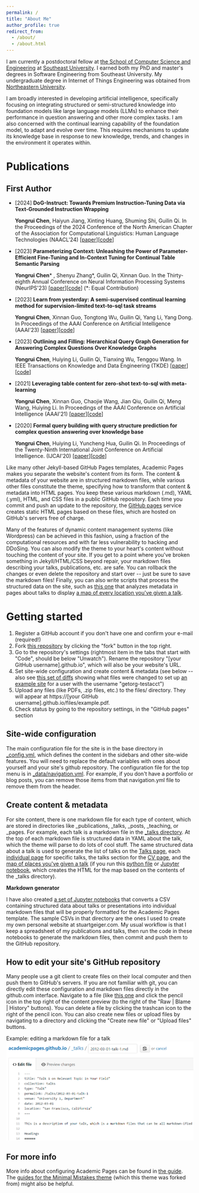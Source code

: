 ```yaml
---
permalink: /
title: "About Me"
author_profile: true
redirect_from: 
  - /about/
  - /about.html
---
```



I am currently a postdoctoral fellow at [the School of Computer Science and Engineering](https://cse.seu.edu.cn) at [Southeast University](https://www.seu.edu.cn). I earned both my PhD and master's degrees in Software Engineering from Southeast University. My undergraduate degree in Internet of Things Engineering was obtained from [Northeastern University](https://www.neu.edu.cn).

I am broadly interested in developing artificial intelligence, specifically focusing on integrating structured or semi-structured knowledge into foundation models like large language models (LLMs) to enhance their performance in question answering and other more complex tasks.
I am also concerned with the continual learning capability of the foundation model, to adapt and evolve over time. This requires mechanisms to update its knowledge base in response to new knowledge, trends, and changes in the environment it operates within.


Publications
======

First Author
------

* [2024] **DoG-Instruct: Towards Premium Instruction-Tuning Data via Text-Grounded Instruction Wrapping**

    **Yongrui Chen**, Haiyun Jiang, Xinting Huang, Shuming Shi, Guilin Qi.
    In the Proceedings of the 2024 Conference of the North American Chapter of the Association for Computational Linguistics: Human Language Technologies (NAACL'24) [[paper](https://aclanthology.org/2024.naacl-long.230.pdf)][[code](https://github.com/Bahuia/Dog-Instruct)]

* [2023] **Parameterizing Context: Unleashing the Power of Parameter-Efficient Fine-Tuning and In-Context Tuning for Continual Table Semantic Parsing**

    **Yongrui Chen**\* , Shenyu Zhang\*, Guilin Qi, Xinnan Guo.
    In the Thirty-eighth Annual Conference on Neural Information Processing Systems (NeurIPS'23) [[paper](https://proceedings.neurips.cc/paper_files/paper/2023/file/398b00a05b847ac65eb98c8e5e865fe8-Paper-Conference.pdf)][[code](https://github.com/Bahuia/C3)] (\*: Equal Contribution)

* [2023] **Learn from yesterday: A semi-supervised continual learning method for supervision-limited text-to-sql task streams**

    **Yongrui Chen**, Xinnan Guo, Tongtong Wu, Guilin Qi, Yang Li, Yang Dong.
    In Proceedings of the AAAI Conference on Artificial Intelligence (AAAI'23) [[paper](https://ojs.aaai.org/index.php/AAAI/article/view/26492)][[code](https://github.com/Bahuia/SSCL-Text2SQL)]

* [2023] **Outlining and Filling: Hierarchical Query Graph Generation for Answering Complex Questions Over Knowledge Graphs**

    **Yongrui Chen**, Huiying Li, Guilin Qi, Tianxing Wu, Tenggou Wang.
    In IEEE Transactions on Knowledge and Data Engineering (TKDE) [[paper](https://ieeexplore.ieee.org/abstract/document/9895199)][[code](https://github.com/Bahuia/HGNet)]

* [2021] **Leveraging table content for zero-shot text-to-sql with meta-learning**

    **Yongrui Chen**, Xinnan Guo, Chaojie Wang, Jian Qiu, Guilin Qi, Meng Wang, Huiying Li.
    In Proceedings of the AAAI Conference on Artificial Intelligence (AAAI'21) [[paper](https://ojs.aaai.org/index.php/AAAI/article/view/16519)][[code](https://github.com/Bahuia/HGNet)]

* [2020] **Formal query building with query structure prediction for complex question answering over knowledge base**

    **Yongrui Chen**, Huiying Li, Yuncheng Hua, Guilin Qi.
    In Proceedings of the Twenty-Ninth International Joint Conference on Artificial Intelligence. (IJCAI'20) [[paper](https://www.ijcai.org/proceedings/2020/0519.pdf)][[code](https://github.com/Bahuia/AQGNet)]


Like many other Jekyll-based GitHub Pages templates, Academic Pages makes you separate the website's content from its form. The content & metadata of your website are in structured markdown files, while various other files constitute the theme, specifying how to transform that content & metadata into HTML pages. You keep these various markdown (.md), YAML (.yml), HTML, and CSS files in a public GitHub repository. Each time you commit and push an update to the repository, the [GitHub pages](https://pages.github.com/) service creates static HTML pages based on these files, which are hosted on GitHub's servers free of charge.

Many of the features of dynamic content management systems (like Wordpress) can be achieved in this fashion, using a fraction of the computational resources and with far less vulnerability to hacking and DDoSing. You can also modify the theme to your heart's content without touching the content of your site. If you get to a point where you've broken something in Jekyll/HTML/CSS beyond repair, your markdown files describing your talks, publications, etc. are safe. You can rollback the changes or even delete the repository and start over -- just be sure to save the markdown files! Finally, you can also write scripts that process the structured data on the site, such as [this one](https://github.com/academicpages/academicpages.github.io/blob/master/talkmap.ipynb) that analyzes metadata in pages about talks to display [a map of every location you've given a talk](https://academicpages.github.io/talkmap.html).

Getting started
======
1. Register a GitHub account if you don't have one and confirm your e-mail (required!)
1. Fork [this repository](https://github.com/academicpages/academicpages.github.io) by clicking the "fork" button in the top right.
1. Go to the repository's settings (rightmost item in the tabs that start with "Code", should be below "Unwatch"). Rename the repository "[your GitHub username].github.io", which will also be your website's URL.
1. Set site-wide configuration and create content & metadata (see below -- also see [this set of diffs](http://archive.is/3TPas) showing what files were changed to set up [an example site](https://getorg-testacct.github.io) for a user with the username "getorg-testacct")
1. Upload any files (like PDFs, .zip files, etc.) to the files/ directory. They will appear at https://[your GitHub username].github.io/files/example.pdf.
1. Check status by going to the repository settings, in the "GitHub pages" section

Site-wide configuration
------
The main configuration file for the site is in the base directory in [_config.yml](https://github.com/academicpages/academicpages.github.io/blob/master/_config.yml), which defines the content in the sidebars and other site-wide features. You will need to replace the default variables with ones about yourself and your site's github repository. The configuration file for the top menu is in [_data/navigation.yml](https://github.com/academicpages/academicpages.github.io/blob/master/_data/navigation.yml). For example, if you don't have a portfolio or blog posts, you can remove those items from that navigation.yml file to remove them from the header.

Create content & metadata
------
For site content, there is one markdown file for each type of content, which are stored in directories like _publications, _talks, _posts, _teaching, or _pages. For example, each talk is a markdown file in the [_talks directory](https://github.com/academicpages/academicpages.github.io/tree/master/_talks). At the top of each markdown file is structured data in YAML about the talk, which the theme will parse to do lots of cool stuff. The same structured data about a talk is used to generate the list of talks on the [Talks page](https://academicpages.github.io/talks), each [individual page](https://academicpages.github.io/talks/2012-03-01-talk-1) for specific talks, the talks section for the [CV page](https://academicpages.github.io/cv), and the [map of places you've given a talk](https://academicpages.github.io/talkmap.html) (if you run this [python file](https://github.com/academicpages/academicpages.github.io/blob/master/talkmap.py) or [Jupyter notebook](https://github.com/academicpages/academicpages.github.io/blob/master/talkmap.ipynb), which creates the HTML for the map based on the contents of the _talks directory).

**Markdown generator**

I have also created [a set of Jupyter notebooks](https://github.com/academicpages/academicpages.github.io/tree/master/markdown_generator
) that converts a CSV containing structured data about talks or presentations into individual markdown files that will be properly formatted for the Academic Pages template. The sample CSVs in that directory are the ones I used to create my own personal website at stuartgeiger.com. My usual workflow is that I keep a spreadsheet of my publications and talks, then run the code in these notebooks to generate the markdown files, then commit and push them to the GitHub repository.

How to edit your site's GitHub repository
------
Many people use a git client to create files on their local computer and then push them to GitHub's servers. If you are not familiar with git, you can directly edit these configuration and markdown files directly in the github.com interface. Navigate to a file (like [this one](https://github.com/academicpages/academicpages.github.io/blob/master/_talks/2012-03-01-talk-1.md) and click the pencil icon in the top right of the content preview (to the right of the "Raw | Blame | History" buttons). You can delete a file by clicking the trashcan icon to the right of the pencil icon. You can also create new files or upload files by navigating to a directory and clicking the "Create new file" or "Upload files" buttons.

Example: editing a markdown file for a talk
![Editing a markdown file for a talk](/images/editing-talk.png)

For more info
------
More info about configuring Academic Pages can be found in [the guide](https://academicpages.github.io/markdown/). The [guides for the Minimal Mistakes theme](https://mmistakes.github.io/minimal-mistakes/docs/configuration/) (which this theme was forked from) might also be helpful.

